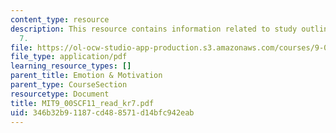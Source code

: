 ```yaml
---
content_type: resource
description: This resource contains information related to study outline for K&R chapter
  7.
file: https://ol-ocw-studio-app-production.s3.amazonaws.com/courses/9-00sc-introduction-to-psychology-fall-2011/346b32b91187cd488571d14bfc942eab_MIT9_00SCF11_read_kr7.pdf
file_type: application/pdf
learning_resource_types: []
parent_title: Emotion & Motivation
parent_type: CourseSection
resourcetype: Document
title: MIT9_00SCF11_read_kr7.pdf
uid: 346b32b9-1187-cd48-8571-d14bfc942eab
---
```

